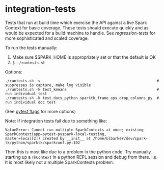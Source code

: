 # integration-tests

Tests that run at build time which exercise the API against a live Spark Context for basic coverage.  These tests
should execute quickly and as would be expected for a build machine to handle.  See *regression-tests* for more
sophisticated and scaled coverage.

To run the tests manually:

1. Make sure $SPARK_HOME is appropriately set or that the default is OK
2. `$ ./runtests.sh`


Options:

```
./runtests.sh -s                                                     # suppresses io capture, make log visible
./runtests.sh -k test_kmeans                                         # run individual test
./runtests.sh -k test_docs_python_sparktk_frame_ops_drop_columns_py  # run individual doc test
```
(See [pytest flags][1] for more options)

[1]:https://pytest.org/latest/usage.html

Note: If integration tests fail due to something like:
```
ValueError: Cannot run multiple SparkContexts at once; existing SparkContext(app=pytest-pyspark-local-testing,
master=local[2]) created by __init__ at /home/blbarker/dev/spark-tk/python/sparktk/sparkconf.py:102
```
Then this is most like due to a problem in the python code.  Try manually starting up a `TkContext` in a python
REPL session and debug from there.  i.e. It is most likely not a multiple SparkContexts problem.